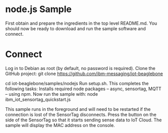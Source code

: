 node.js Sample
==============


First obtain and prepare the ingredients in the top level README.md.
You should now be ready to download and run the sample software and connect.

Connect
=======
Log in to Debian as root (by default, no password is required).
Clone the GitHub project: git clone https://github.com/ibm-messaging/iot-beaglebone

cd iot-beaglebone/samples/nodejs
Run setup.sh. This completes the following tasks:
Installs required node packages – async, sensortag, MQTT – using npm.
Now run the sample with: node ibm_iot_sensortag_quickstart.js

This sample runs in the foreground and will need to be restarted if the connection is lost of the SensorTag disconnects.
Press the button on the side of the SensorTag so that it starts sending sense data to IoT Cloud.
The sample will display the MAC address on the console.

